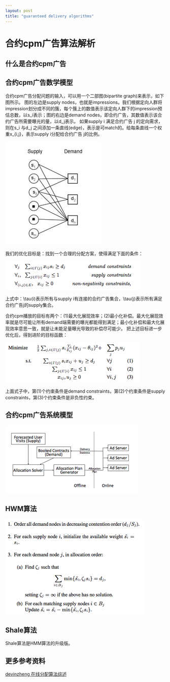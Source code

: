 ```yaml
---
layout: post
title: "guaranteed delivery algorithms"
---
```


# 合约cpm广告算法解析

## 什么是合约cpm广告

## 合约cpm广告数学模型

合约cpm广告分配问题的输入，可以用一个二部图(bipartite graph)来表示，如下图所示。
图的左边是supply nodes，也就是impressions。我们根据定向人群将impression划分成不同的簇，每个簇上的数值表示该定向人群下的impression预估总数，以s_i表示；图的右边是demand nodes，即合约广告，其数值表示该合约广告所需要曝光的量，以d_j表示。
如果supply i 满足合约广告 j 的定向需求，则在s_i 与d_j 之间添加一条直线(edge)，表示是可match的。给每条直线一个权重x_{i,j}，表示supply i分配给合约广告 j的比例。

![](https://raw.githubusercontent.com/zzbased/zzbased.github.com/master/_posts/images/contract_ad_bipartite.jpg)

我们的优化目标是：找到一个合理的分配方案，使得满足下面的条件：

![](https://raw.githubusercontent.com/zzbased/zzbased.github.com/master/_posts/images/gd_allocation_target.png)

上式中：\tau(i)表示所有与supply i有连接的合约广告集合，\tau(j)表示所有满足合约广告j的supply集合。

合约cpm播放的目标有两个：(1)最大化展现效率；(2)最小化补偿。最大化展现效率就是尽可能让所有demand端需要的曝光都能得到满足；最小化补偿和最大化展现效率意思一致，就是让未能足量曝光导致的补偿尽可能少。
把上述目标进一步优化后，得到进阶的目标函数：

![](https://raw.githubusercontent.com/zzbased/zzbased.github.com/master/_posts/images/gd_allocation_target2.png)

上面式子中，第(1)个约束条件是demand constraints，第(2)个约束条件是supply constraints，第(3)个约束条件是非负性约束。

## 合约cpm广告系统模型

![](https://raw.githubusercontent.com/zzbased/zzbased.github.com/master/_posts/images/gd_system_architecture.png)

## HWM算法

![](https://raw.githubusercontent.com/zzbased/zzbased.github.com/master/_posts/images/hwm_algorithms.png)

## Shale算法

Shale算法是HMM算法的升级版。

## 更多参考资料

[devinzheng 在线分配算法综述](https://github.com/zzbased/zzbased.github.com/blob/master/_posts/doc/LR逻辑回归-从入门到精通.pdf)
